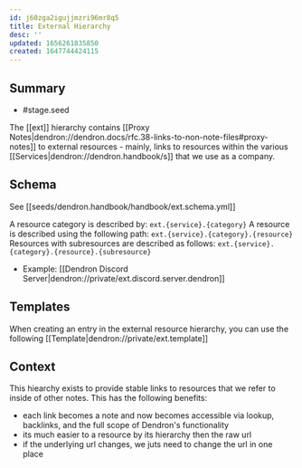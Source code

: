 ```yaml
---
id: j60zga2igujjmzri96mr8q5
title: External Hierarchy
desc: ''
updated: 1656261835850
created: 1647744424115
---
```


## Summary
- #stage.seed

The [[ext]] hierarchy contains [[Proxy Notes|dendron://dendron.docs/rfc.38-links-to-non-note-files#proxy-notes]] to external resources - mainly, links to resources within the various [[Services|dendron://dendron.handbook/s]] that we use as a company.

## Schema
See [[seeds/dendron.handbook/handbook/ext.schema.yml]]

A resource category is described by: `ext.{service}.{category}`
A resource is described using the following path: `ext.{service}.{category}.{resource}`
Resources with subresources are described as follows: `ext.{service}.{category}.{resource}.{subresource}`

- Example: [[Dendron Discord Server|dendron://private/ext.discord.server.dendron]]

## Templates
When creating an entry in the external resource hierarchy, you can use the following [[Template|dendron://private/ext.template]]

## Context
This hiearchy exists to provide stable links to resources that we refer to inside of other notes. This has the following benefits:
- each link becomes a note and now becomes accessible via lookup, backlinks, and the full scope of Dendron's functionality
- its much easier to a resource by its hierarchy then the raw url 
- if the underlying url changes, we juts need to change the url in one place